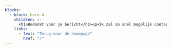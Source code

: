 ```yaml
---
blocks:
  - block: hero-4
    children: >-
      <h1>Bedankt voor je bericht</h1><p>Ik zal zo snel mogelijk contact met je opnemen.</p>
    links:
      - text: "Terug naar de homepage"
        href: "/"
---
```

